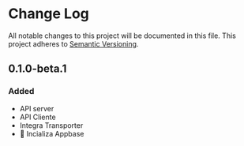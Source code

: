 # Change Log
All notable changes to this project will be documented in this file.
This project adheres to [Semantic Versioning](http://semver.org/).

## 0.1.0-beta.1
### Added
 - API server
 - API Cliente
 - Integra Transporter
 - 💟 Incializa Appbase

[Socket.io]: http://socket.io/docs/
[Fetch]: https://developer.mozilla.org/en/docs/Web/API/Fetch_API
